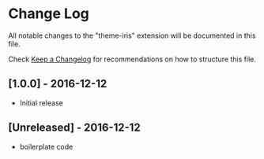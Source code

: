 # Change Log
All notable changes to the "theme-iris" extension will be documented in this file.

Check [Keep a Changelog](http://keepachangelog.com/) for recommendations on how to structure this file.

## [1.0.0] - 2016-12-12
- Initial release

## [Unreleased] - 2016-12-12
- boilerplate code

